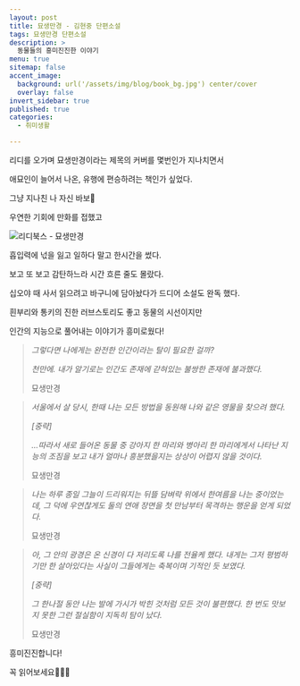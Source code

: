 ```yaml
---
layout: post
title: 묘생만경 - 김현중 단편소설
tags: 묘생만경 단편소설
description: >
  동물들의 흥미진진한 이야기
menu: true
sitemap: false
accent_image:
  background: url('/assets/img/blog/book_bg.jpg') center/cover
  overlay: false
invert_sidebar: true
published: true
categories:
  - 취미생활

---
```


리디를 오가며 묘생만경이라는 제목의 커버를 몇번인가 지나치면서 

애묘인이 늘어서 나온, 유행에 편승하려는 책인가 싶었다.

그냥 지나친 나 자신 바보🥲



우연한 기회에 만화를 접했고 

![리디북스 - 묘생만경](https://view.ridibooks.com/books/4060000001)

흡입력에 넋을 잃고 일하다 말고 한시간을 썼다.

보고 또 보고 감탄하느라 시간 흐른 줄도 몰랐다.



십오야 때 사서 읽으려고 바구니에 담아놨다가 드디어 소설도 완독 했다.

흰부리와 통키의 진한 러브스토리도 좋고 동물의 시선이지만 

인간의 지능으로 풀어내는 이야기가 흥미로웠다!



> *그렇다면 나에게는 완전한 인간이라는 탈이 필요한 걸까?*
>
> *천만에. 내가 알기로는 인간도 존재에 갇혀있는 불쌍한 존재에 불과했다.*
>
> 묘생만경

> *서울에서 살 당시, 한때 나는 모든 방법을 동원해 나와 같은 영물을 찾으려 했다.*
>
> *[중략]*
>
> *...따라서 새로 들어온 동물 중 강아지 한 마리와 병아리 한 마리에게서 나타난 지능의 조짐을 보고 내가 얼마나 흥분했을지는 상상이 어렵지 않을 것이다.*
>
> 묘생만경



> *나는 하루 종일 그늘이 드리워지는 뒤뜰 담벼락 위에서 한여름을 나는 중이었는데, 그 덕에 우연찮게도 둘의 연애 장면을 첫 만남부터 목격하는 행운을 얻게 되었다.*
>
> 묘생만경



> *아, 그 안의  광경은 온 신경이 다 저리도록 나를 전율케 했다. 내게는 그저 평범하기만 한 살아있다는 사실이 그들에게는 축복이며 기적인 듯 보였다.*
>
> *[중략]*
>
> *그 한나절 동안 나는 발에 가시가 박힌 것처럼 모든 것이 불편했다. 한 번도 맛보지 못한 그런 절실함이 지독히 탐이 났다.*
>
> 묘생만경

흥미진진합니다!

꼭 읽어보세요👏👏👏